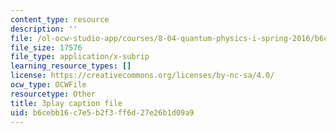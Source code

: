```yaml
---
content_type: resource
description: ''
file: /ol-ocw-studio-app/courses/8-04-quantum-physics-i-spring-2016/b6cebb16c7e5b2f3ff6d27e26b1d09a9_sxzFpOsvfgU.srt
file_size: 17576
file_type: application/x-subrip
learning_resource_types: []
license: https://creativecommons.org/licenses/by-nc-sa/4.0/
ocw_type: OCWFile
resourcetype: Other
title: 3play caption file
uid: b6cebb16-c7e5-b2f3-ff6d-27e26b1d09a9
---
```

